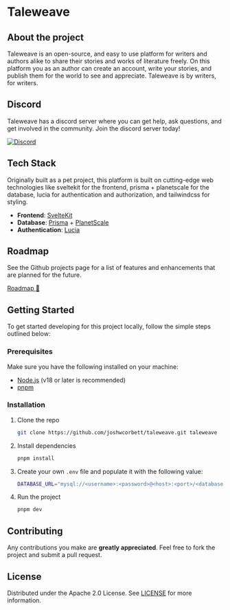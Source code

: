# Taleweave

## About the project

Taleweave is an open-source, and easy to use platform for writers and authors alike to share their stories and works of literature freely. On this platform you as an author can create an account, write your stories, and publish them for the world to see and appreciate. Taleweave is by writers, for writers.

## Discord

Taleweave has a discord server where you can get help, ask questions, and get involved in the community. Join the discord server today!

[![Discord](https://img.shields.io/discord/1106254690896838736?color=FDBA74&label=Discord&logo=discord&logoColor=white&style=for-the-badge)](https://discord.gg/CXz9Aqb9My)

## Tech Stack

Originally built as a pet project, this platform is built on cutting-edge web technologies like sveltekit for the frontend, prisma + planetscale for the database, lucia for authentication and authorization, and tailwindcss for styling.

- **Frontend**: [SvelteKit](https://kit.svelte.dev/)
- **Database**: [Prisma](https://www.prisma.io/) + [PlanetScale](https://planetscale.com/)
- **Authentication**: [Lucia](https://lucia.js.org/)

## Roadmap

See the Github projects page for a list of features and enhancements that are planned for the future.

[Roadmap :link:](https://github.com/users/joshwcorbett/projects/1?query=is:open+sort:updated-desc)

## Getting Started

To get started developing for this project locally, follow the simple steps outlined below:

### Prerequisites

Make sure you have the following installed on your machine:

- [Node.js](https://nodejs.org/en/) (v18 or later is recommended)
- [pnpm](https://pnpm.io/)

### Installation

1. Clone the repo

   ```sh
   git clone https://github.com/joshwcorbett/taleweave.git taleweave
    ```

2. Install dependencies

    ```sh
   pnpm install
    ```

3. Create your own `.env` file and populate it with the following value:

   ```sh
   DATABASE_URL="mysql://<username>:<password>@<host>:<port>/<database>?connection_limit=1"
   ```

4. Run the project

   ```sh
   pnpm dev
   ```

## Contributing

Any contributions you make are **greatly appreciated**. Feel free to fork the project and submit a pull request.

## License

Distributed under the Apache 2.0 License. See [LICENSE](./LICENSE.txt) for more information.
